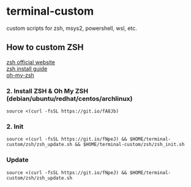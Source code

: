 # terminal-custom
custom scripts for zsh, msys2, powershell, wsl, etc.


## How to custom ZSH
[zsh official website](http://zsh.sourceforge.net)  
[zsh install guide](https://github.com/robbyrussell/oh-my-zsh/wiki/Installing-ZSH)  
[oh-my-zsh](https://ohmyz.sh/)

### 2. Install ZSH & Oh My ZSH (debian/ubuntu/redhat/centos/archlinux)
`source <(curl -fsSL https://git.io/fA8Jb)`

### 2. Init
`source <(curl -fsSL https://git.io/fNpeJ) && $HOME/terminal-custom/zsh/zsh_update.sh && $HOME/terminal-custom/zsh/zsh_init.sh`

### Update
`source <(curl -fsSL https://git.io/fNpeJ) && $HOME/terminal-custom/zsh/zsh_update.sh`
